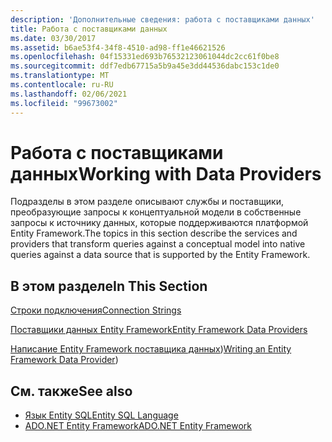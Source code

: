 ```yaml
---
description: 'Дополнительные сведения: работа с поставщиками данных'
title: Работа с поставщиками данных
ms.date: 03/30/2017
ms.assetid: b6ae53f4-34f8-4510-ad98-ff1e46621526
ms.openlocfilehash: 04f15331ed693b76532123061044dc2cc61f0be8
ms.sourcegitcommit: ddf7edb67715a5b9a45e3dd44536dabc153c1de0
ms.translationtype: MT
ms.contentlocale: ru-RU
ms.lasthandoff: 02/06/2021
ms.locfileid: "99673002"
---
```

# <a name="working-with-data-providers"></a><span data-ttu-id="c5ad9-103">Работа с поставщиками данных</span><span class="sxs-lookup"><span data-stu-id="c5ad9-103">Working with Data Providers</span></span>

<span data-ttu-id="c5ad9-104">Подразделы в этом разделе описывают службы и поставщики, преобразующие запросы к концептуальной модели в собственные запросы к источнику данных, которые поддерживаются платформой Entity Framework.</span><span class="sxs-lookup"><span data-stu-id="c5ad9-104">The topics in this section describe the services and providers that transform queries against a conceptual model into native queries against a data source that is supported by the Entity Framework.</span></span>  
  
## <a name="in-this-section"></a><span data-ttu-id="c5ad9-105">В этом разделе</span><span class="sxs-lookup"><span data-stu-id="c5ad9-105">In This Section</span></span>  

 [<span data-ttu-id="c5ad9-106">Строки подключения</span><span class="sxs-lookup"><span data-stu-id="c5ad9-106">Connection Strings</span></span>](connection-strings.md)  
  
 [<span data-ttu-id="c5ad9-107">Поставщики данных Entity Framework</span><span class="sxs-lookup"><span data-stu-id="c5ad9-107">Entity Framework Data Providers</span></span>](data-providers.md)  
  
 <span data-ttu-id="c5ad9-108">[Написание Entity Framework поставщика данных](/previous-versions/dotnet/netframework-4.0/ee789835(v=vs.100)))</span><span class="sxs-lookup"><span data-stu-id="c5ad9-108">[Writing an Entity Framework Data Provider](/previous-versions/dotnet/netframework-4.0/ee789835(v=vs.100)))</span></span>
  
## <a name="see-also"></a><span data-ttu-id="c5ad9-109">См. также</span><span class="sxs-lookup"><span data-stu-id="c5ad9-109">See also</span></span>

- [<span data-ttu-id="c5ad9-110">Язык Entity SQL</span><span class="sxs-lookup"><span data-stu-id="c5ad9-110">Entity SQL Language</span></span>](./language-reference/entity-sql-language.md)
- [<span data-ttu-id="c5ad9-111">ADO.NET Entity Framework</span><span class="sxs-lookup"><span data-stu-id="c5ad9-111">ADO.NET Entity Framework</span></span>](index.md)
